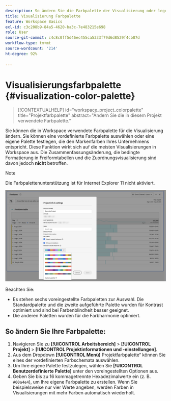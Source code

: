 ```yaml
---
description: So ändern Sie die Farbpalette der Visualisierung oder legen eine eigene benutzerdefinierte Farbpalette fest.
title: Visualisierung Farbpalette
feature: Workspace Basics
exl-id: c3c208b9-84a5-4620-ba3c-7e483215e698
role: User
source-git-commit: c4c8c0ff5d46ec455ca5333f79d6d8529f4cb87d
workflow-type: tm+mt
source-wordcount: '214'
ht-degree: 92%

---
```


# Visualisierungsfarbpalette {#visualization-color-palette}

<!-- markdownlint-disable MD034 -->

>[!CONTEXTUALHELP]
>id="workspace_project_colorpalette"
>title="Projektfarbpalette"
>abstract="Ändern Sie die in diesem Projekt verwendete Farbpalette."

<!-- markdownlint-enable MD034 -->


Sie können die in Workspace verwendete Farbpalette für die Visualisierung ändern. Sie können eine vordefinierte Farbpalette auswählen oder eine eigene Palette festlegen, die den Markenfarben Ihres Unternehmens entspricht. Diese Funktion wirkt sich auf die meisten Visualisierungen in Workspace aus. Die Zusammenfassungsänderung, die bedingte Formatierung in Freiformtabellen und die Zuordnungsvisualisierung sind davon jedoch **nicht** betroffen.

>[!NOTE]
>
>Die Farbpalettenunterstützung ist für Internet Explorer 11 nicht aktiviert.

![Das Fenster „Projektinformationen und -einstellungen“.](assets/color-palettes.png)

Beachten Sie:

* Es stehen sechs voreingestellte Farbpaletten zur Auswahl. Die Standardpalette und die zweite aufgeführte Palette wurden für Kontrast optimiert und sind bei Farbenblindheit besser geeignet.
* Die anderen Paletten wurden für die Farbharmonie optimiert.

## So ändern Sie Ihre Farbpalette:

1. Navigieren Sie zu **[!UICONTROL Arbeitsbereich]** > **[!UICONTROL Projekt]** > **[!UICONTROL Projektinformationen und -einstellungen]**.
1. Aus dem Dropdown **[!UICONTROL Menü]** Projektfarbpalette“ können Sie eines der vordefinierten Farbschemata auswählen.
1. Um Ihre eigene Palette festzulegen, wählen Sie **[!UICONTROL Benutzerdefinierte Palette]** unter den voreingestellten Optionen aus.
1. Geben Sie bis zu 16 kommagetrennte Hexadezimalwerte ein (z. B. `#00a4e4`), um Ihre eigene Farbpalette zu erstellen. Wenn Sie beispielsweise nur vier Werte angeben, werden Farben in Visualisierungen mit mehr Farben automatisch wiederholt.
